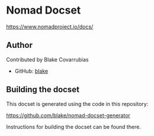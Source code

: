 # Nomad Docset

https://www.nomadproject.io/docs/

## Author

Contributed by Blake Covarrubias

* GitHub: [blake](https://github.com/blake)

## Building the docset

This docset is generated using the code in this repository:

https://github.com/blake/nomad-docset-generator

Instructions for building the docset can be found there.

